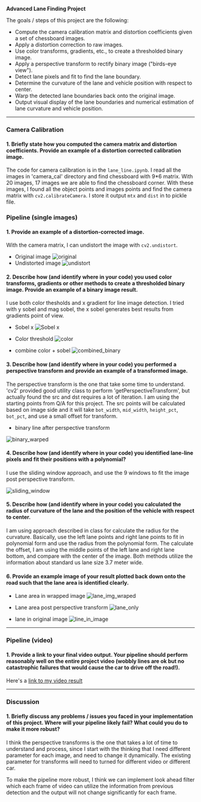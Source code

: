 
**Advanced Lane Finding Project**

The goals / steps of this project are the following:

* Compute the camera calibration matrix and distortion coefficients given a set of chessboard images.
* Apply a distortion correction to raw images.
* Use color transforms, gradients, etc., to create a thresholded binary image.
* Apply a perspective transform to rectify binary image ("birds-eye view").
* Detect lane pixels and fit to find the lane boundary.
* Determine the curvature of the lane and vehicle position with respect to center.
* Warp the detected lane boundaries back onto the original image.
* Output visual display of the lane boundaries and numerical estimation of lane curvature and vehicle position.

[//]: # (Image References)

[image1]: ./examples/undistort_output.png "Undistorted"
[image2]: ./test_images/test1.jpg "Road Transformed"
[image3]: ./examples/binary_combo_example.jpg "Binary Example"
[image4]: ./examples/warped_straight_lines.jpg "Warp Example"
[image5]: ./examples/color_fit_lines.jpg "Fit Visual"
[image6]: ./examples/example_output.jpg "Output"
[original]: ./output_images/original.jpg "Original"
[binary_warped]: ./output_images/binary_warped.jpg "binary_warped"
[color_binary]: ./output_images/color_binary.jpg "color_binary"
[combined_binary]: ./output_images/combined_binary.jpg "combined_binary"

[sobel_x]: ./output_images/sobel_x.jpg "sobel_x"
[sliding_window]: ./output_images/sliding_window.jpg "sliding_window"

[lane_img_wraped]: ./output_images/lane_img_wraped.jpg "lane_img_wraped"
[lane_only]: ./output_images/lane_only.jpg "lane_only"
[line_in_image]: ./output_images/line_in_image.jpg "line_in_image"

[undistort]: ./output_images/undistort.jpg "undistort"

[video1]: ./project_video.mp4 "Video"

---


### Camera Calibration

#### 1. Briefly state how you computed the camera matrix and distortion coefficients. Provide an example of a distortion corrected calibration image.

The code for camera calibration is in the `lane_line.ipynb`. I read all the images in 'camera_cal' directory and find chessboard with 9*6 matrix. With 20 images, 17 images we are able to find the chessboard corner.
With these images, I found all the object points and images points and find the camera matrix with `cv2.calibrateCamera`. I store it output `mtx` and `dist` in to pickle file.


### Pipeline (single images)

#### 1. Provide an example of a distortion-corrected image.


With the camera matrix, I can undistort the image with `cv2.undistort`.
 * Original image
![original][original]
 * Undistorted image
![undistort][undistort]

#### 2. Describe how (and identify where in your code) you used color transforms, gradients or other methods to create a thresholded binary image.  Provide an example of a binary image result.

I use both color thesholds and x gradient for line image detection. I tried with y sobel and mag sobel, the x sobel generates best results from gradients point of view.

* Sobel x
![Sobel x][sobel_x]

* Color threshold
![color][color_binary]
* combine color + sobel
![combined_binary][combined_binary]

#### 3. Describe how (and identify where in your code) you performed a perspective transform and provide an example of a transformed image.

The perspective transform is the one that take some time to understand. 'cv2' provided good utility class to perform 'getPerspectiveTransform', but actually found the src and dst requires a lot of iteration. I am using the starting points from Q/A for this project. The src points will be calculated based on image side and it will take `bot_width`, `mid_width`, `height_pct`, `bot_pct`, and use a small offset for transform.

* binary line after perspective transform

![binary_warped][binary_warped]

#### 4. Describe how (and identify where in your code) you identified lane-line pixels and fit their positions with a polynomial?

I use the sliding window approach, and use the 9 windows to fit the image post perspective transform.

![sliding_window][sliding_window]

#### 5. Describe how (and identify where in your code) you calculated the radius of curvature of the lane and the position of the vehicle with respect to center.

I am using approach described in class for calculate the radius for the curvature. Basically, use the left lane points and right lane points to fit in polynomial form and use the radius from the polynomial form.
The calculate the offset, I am using the middle points of the left lane and right lane bottom, and compare with the center of the image.
Both methods utilize the information about standard us lane size 3.7 meter wide.


#### 6. Provide an example image of your result plotted back down onto the road such that the lane area is identified clearly.

* Lane area in wrapped image
![lane_img_wraped][lane_img_wraped]
* Lane area post perspective transform
![lane_only][lane_only]

* lane in original image
![line_in_image][line_in_image]

---

### Pipeline (video)

#### 1. Provide a link to your final video output.  Your pipeline should perform reasonably well on the entire project video (wobbly lines are ok but no catastrophic failures that would cause the car to drive off the road!).

Here's a [link to my video result](./project_video_output.mp4)

---

### Discussion

#### 1. Briefly discuss any problems / issues you faced in your implementation of this project.  Where will your pipeline likely fail?  What could you do to make it more robust?

I think the perspective transforms is the one that takes a lot of time to understand and process, since I start with the thinking that I need different parameter for each image, and need to change it dynamically. The existing parameter for transforms will need to turned for different video or different car.  

To make the pipeline more robust, I think we can implement look ahead filter which each frame of video can utilize the information from previous detection and the output will not change significantly for each frame.
